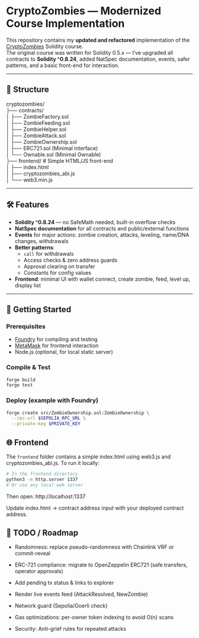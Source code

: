 # CryptoZombies — Modernized Course Implementation

This repository contains my **updated and refactored** implementation of the [CryptoZombies](https://cryptozombies.io/) Solidity course.  
The original course was written for Solidity 0.5.x — I’ve upgraded all contracts to **Solidity ^0.8.24**, added NatSpec documentation, events, safer patterns, and a basic front-end for interaction.

---

## 📂 Structure
cryptozombies/
<br>├── contracts/
<br>│ ├── ZombieFactory.sol
<br>│ ├── ZombieFeeding.sol
<br>│ ├── ZombieHelper.sol
<br>│ ├── ZombieAttack.sol
<br>│ ├── ZombieOwnership.sol
<br>│ ├── ERC721.sol (Minimal interface)
<br>│ └── Ownable.sol (Minimal Ownable)
<br>├── frontend/ # Simple HTML/JS front-end
<br>│ ├── index.html
<br>│ ├── cryptozombies_abi.js
<br>│ └── web3.min.js

---

## 🛠 Features

- **Solidity ^0.8.24** — no SafeMath needed, built-in overflow checks
- **NatSpec documentation** for all contracts and public/external functions
- **Events** for major actions: zombie creation, attacks, leveling, name/DNA changes, withdrawals
- **Better patterns**:
  - `call` for withdrawals
  - Access checks & zero address guards
  - Approval clearing on transfer
  - Constants for config values
- **Frontend**: minimal UI with wallet connect, create zombie, feed, level up, display list

---

## 🚀 Getting Started

### Prerequisites
- [Foundry](https://book.getfoundry.sh/getting-started/installation) for compiling and testing
- [MetaMask](https://metamask.io/) for frontend interaction
- Node.js (optional, for local static server)

### Compile & Test
```bash
forge build
forge test
```
### Deploy (example with Foundry)
```bash
forge create src/ZombieOwnership.sol:ZombieOwnership \
  --rpc-url $SEPOLIA_RPC_URL \
  --private-key $PRIVATE_KEY
```

## 🌐 Frontend
The <code>frontend</code> folder contains a simple index.html using web3.js and cryptozombies_abi.js.
To run it locally:
```bash
# In the frontend directory
python3 -m http.server 1337
# Or use any local web server
```
Then open: http://localhost:1337

Update index.html → contract address input with your deployed contract address.

## 📌 TODO / Roadmap
- Randomness: replace pseudo-randomness with Chainlink VRF or commit-reveal

- ERC-721 compliance: migrate to OpenZeppelin ERC721 (safe transfers, operator approvals)

- Add pending tx status & links to explorer

- Render live events feed (AttackResolved, NewZombie)

- Network guard (Sepolia/Goerli check)

- Gas optimizations: per-owner token indexing to avoid O(n) scans

- Security: Anti-grief rules for repeated attacks


